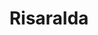 ---
title: Risaralda
menu:
  main:
    parent: departamentos
type: departamentos
layout: single
image: /images/regiones/departamentos/risaralda.jpg
bgImage: /images/regiones/departamentos/banner-narino.png
especies_registradas: 10317
especies_continentales: 9990
especies_marinas: 284
observaciones_continentales: 626363
observaciones_marinos: 14242
---